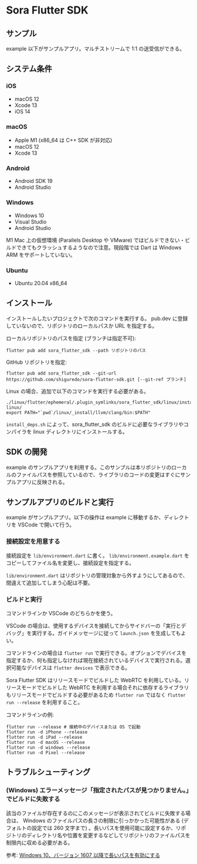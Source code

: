 # Sora Flutter SDK

## サンプル

example 以下がサンプルアプリ。マルチストリームで 1:1 の送受信ができる。


## システム条件

### iOS

- macOS 12
- Xcode 13
- iOS 14

### macOS

- Apple M1 (x86_64 は C++ SDK が非対応)
- macOS 12
- Xcode 13

### Android

- Android SDK 19
- Android Studio

### Windows

- Windows 10
- Visual Studio
- Android Studio

M1 Mac 上の仮想環境 (Parallels Desktop や VMware) ではビルドできない・ビルドできてもクラッシュするようなので注意。現段階では Dart は Windows ARM をサポートしていない。

### Ubuntu

- Ubuntu 20.04 x86_64

## インストール

インストールしたいプロジェクトで次のコマンドを実行する。
pub.dev に登録していないので、リポジトリのローカルパスか URL を指定する。

ローカルリポジトリのパスを指定 (ブランチは指定不可):

```
flutter pub add sora_flutter_sdk --path リポジトリのパス
```

GitHub リポジトリを指定:

```
flutter pub add sora_flutter_sdk --git-url https://github.com/shiguredo/sora-flutter-sdk.git [--git-ref ブランチ]
```

Linux の場合、追加で以下のコマンドを実行する必要がある。

```
./linux/flutter/ephemeral/.plugin_symlinks/sora_flutter_sdk/linux/install_deps.sh linux/
export PATH="`pwd`/linux/_install/llvm/clang/bin:$PATH"
```

`install_deps.sh` によって、sora_flutter_sdk のビルドに必要なライブラリやコンパイラを linux ディレクトリにインストールする。

## SDK の開発

example のサンプルアプリを利用する。このサンプルは本リポジトリのローカルのファイルパスを参照しているので、ライブラリのコードの変更はすぐにサンプルアプリに反映される。


## サンプルアプリのビルドと実行

example がサンプルアプリ。以下の操作は example に移動するか、ディレクトリを VSCode で開いて行う。


### 接続設定を用意する

接続設定を `lib/environment.dart` に書く。 `lib/environment.example.dart` をコピーしてファイル名を変更し、接続設定を指定する。

`lib/environment.dart` はリポジトリの管理対象から外すようにしてあるので、間違えて追加してしまう心配は不要。


### ビルドと実行

コマンドラインか VSCode のどちらかを使う。

VSCode の場合は、使用するデバイスを接続してからサイドバーの「実行とデバッグ」を実行する。ガイドメッセージに従って `launch.json` を生成してもよい。

コマンドラインの場合は `flutter run` で実行できる。オプションでデバイスを指定するか、何も指定しなければ現在接続されているデバイスで実行される。選択可能なデバイスは `flutter devices` で表示できる。

Sora Flutter SDK はリリースモードでビルドした WebRTC を利用している。リリースモードでビルドした WebRTC を利用する場合それに依存するライブラリもリリースモードでビルドする必要があるため `flutter run` ではなく `flutter run --release` を利用すること。

コマンドラインの例:

```
flutter run --release # 接続中のデバイスまたは OS で起動
flutter run -d iPhone --release
flutter run -d iPad --release
flutter run -d macOS --release
flutter run -d windows --release
flutter run -d Pixel --release
```

## トラブルシューティング

### (Windows) エラーメッセージ「指定されたパスが見つかりません。」でビルドに失敗する

該当のファイルが存在するのにこのメッセージが表示されてビルドに失敗する場合は、 Windows のファイルパスの長さの制限に引っかかった可能性がある (デフォルトの設定では 260 文字まで) 。長いパスを使用可能に設定するか、リポジトリのディレクトリ名や位置を変更するなどしてリポジトリのファイルパスを制限内に収める必要がある。

参考: [Windows 10、バージョン 1607 以降で長いパスを有効にする](https://docs.microsoft.com/ja-jp/windows/win32/fileio/maximum-file-path-limitation?tabs=cmd#enable-long-paths-in-windows-10-version-1607-and-later)
